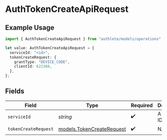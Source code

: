 # AuthTokenCreateApiRequest

## Example Usage

```typescript
import { AuthTokenCreateApiRequest } from "authlete/models/operations";

let value: AuthTokenCreateApiRequest = {
  serviceId: "<id>",
  tokenCreateRequest: {
    grantType: "DEVICE_CODE",
    clientId: 622368,
  },
};
```

## Fields

| Field                                                           | Type                                                            | Required                                                        | Description                                                     |
| --------------------------------------------------------------- | --------------------------------------------------------------- | --------------------------------------------------------------- | --------------------------------------------------------------- |
| `serviceId`                                                     | *string*                                                        | :heavy_check_mark:                                              | A service ID.                                                   |
| `tokenCreateRequest`                                            | [models.TokenCreateRequest](../../models/tokencreaterequest.md) | :heavy_check_mark:                                              | N/A                                                             |